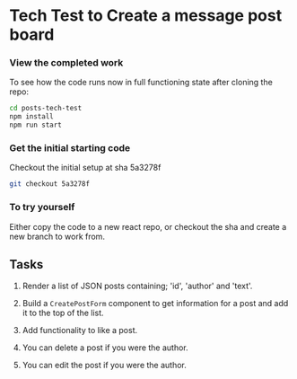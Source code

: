 # Tech Test to Create a message post board

### View the completed work

To see how the code runs now in full functioning state after cloning the repo:

```bash
cd posts-tech-test
npm install
npm run start
```

### Get the initial starting code

Checkout the initial setup at sha 5a3278f

```bash
git checkout 5a3278f
```

### To try yourself

Either copy the code to a new react repo,
or checkout the sha and create a new branch to work from.

## Tasks

1. Render a list of JSON posts containing; 'id', 'author' and 'text'.

2. Build a `CreatePostForm` component to get information for a post and add it to the top of the list.

3. Add functionality to like a post.

4. You can delete a post if you were the author.

5. You can edit the post if you were the author.